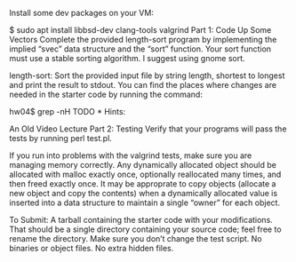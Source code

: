 Install some dev packages on your VM:

$ sudo apt install libbsd-dev clang-tools valgrind
Part 1: Code Up Some Vectors
Complete the provided length-sort program by implementing the implied “svec” data structure and the “sort” function. Your sort function must use a stable sorting algorithm. I suggest using gnome sort.

length-sort: Sort the provided input file by string length, shortest to longest and print the result to stdout.
You can find the places where changes are needed in the starter code by running the command:

  hw04$ grep -nH TODO *
Hints:

An Old Video Lecture
Part 2: Testing
Verify that your programs will pass the tests by running perl test.pl.

If you run into problems with the valgrind tests, make sure you are managing memory correctly. Any dynamically allocated object should be allocated with malloc exactly once, optionally reallocated many times, and then freed exactly once. It may be approprate to copy objects (allocate a new object and copy the contents) when a dynamically allocated value is inserted into a data structure to maintain a single “owner” for each object.

To Submit:
A tarball containing the starter code with your modifications.
That should be a single directory containing your source code; feel free to rename the directory.
Make sure you don’t change the test script.
No binaries or object files.
No extra hidden files.

